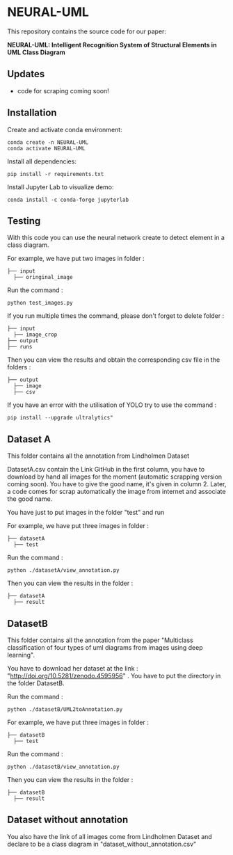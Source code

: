 # NEURAL-UML
This repository contains the source code for our paper:

**NEURAL-UML: Intelligent Recognition System of Structural Elements in UML Class Diagram**

## **Updates**
- code for scraping coming soon!

## **Installation**
Create and activate conda environment:
```
conda create -n NEURAL-UML
conda activate NEURAL-UML
```

Install all dependencies:
```
pip install -r requirements.txt
```

Install Jupyter Lab to visualize demo:
```
conda install -c conda-forge jupyterlab
```

## Testing

With this code you can use the neural network create to detect element in a class diagram.

For example, we have put two images in folder : 
```
├── input
  ├── oringinal_image
```
Run the command :
```
python test_images.py
```

If you run multiple times the command, please don't forget to delete folder :

```
├── input
  ├── image_crop
├── output
├── runs
```

Then you can view the results and obtain the corresponding csv file in the folders :

```
├── output
  ├── image
  ├── csv
```

If you have an error with the utilisation of YOLO try to use the command :

```
pip install --upgrade ultralytics"
```

## Dataset A

This folder contains all the annotation from Lindholmen Dataset

DatasetA.csv contain the Link GitHub in the first column, you have to download by hand all images for the moment (automatic scrapping version coming soon). You have to give the good name, it's given in column 2. Later, a code comes for scrap automatically the image from internet and associate the good name.

You have just to put images in the folder "test" and run

For example, we have put three images in folder : 
```
├── datasetA
  ├── test
```
Run the command :
```
python ./datasetA/view_annotation.py
```

Then you can view the results in the folder :

```
├── datasetA
  ├── result
```

## DatasetB

This folder contains all the annotation from the paper "Multiclass classification of four types of uml diagrams from images using deep learning".

You have to download her dataset at the link : "http://doi.org/10.5281/zenodo.4595956" .
You have to put the directory in the folder DatasetB.

Run the command :
```
python ./datasetB/UML2toAnnotation.py
```

For example, we have put three images in folder : 
```
├── datasetB
  ├── test
```
Run the command :
```
python ./datasetB/view_annotation.py
```

Then you can view the results in the folder :

```
├── datasetB
  ├── result
```

## Dataset without annotation

You also have the link of all images come from Lindholmen Dataset and declare to be a class diagram in "dataset_without_annotation.csv"
